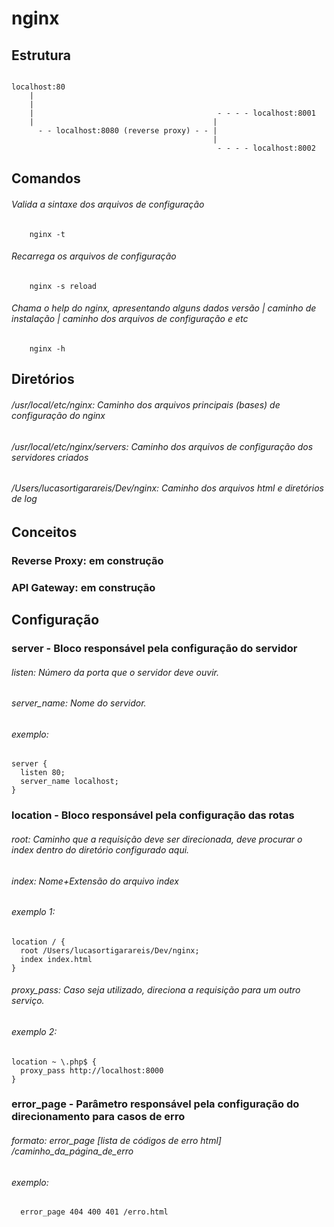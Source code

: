 # nginx

## Estrutura
```

localhost:80
    |
    |
    |                                         - - - - localhost:8001
    |                                        |
      - - localhost:8080 (reverse proxy) - - |
                                             | 
                                              - - - - localhost:8002
```

## Comandos
  ###### Valida a sintaxe dos arquivos de configuração
``` nginx
    nginx -t
```
  ###### Recarrega os arquivos de configuração
``` nginx
    nginx -s reload
```
  ###### Chama o help do nginx, apresentando alguns dados versão | caminho de instalação | caminho dos arquivos de configuração e etc
``` nginx
    nginx -h
```

## Diretórios
  ###### /usr/local/etc/nginx: Caminho dos arquivos principais (bases) de configuração do nginx
  ###### /usr/local/etc/nginx/servers: Caminho dos arquivos de configuração dos servidores criados
  ###### /Users/lucasortigarareis/Dev/nginx: Caminho dos arquivos html e diretórios de log
  
## Conceitos
 ### Reverse Proxy: em construção
 ### API Gateway:  em construção
 
## Configuração
### server - Bloco responsável pela configuração do servidor
  ###### listen: Número da porta que o servidor deve ouvir.
  ###### server_name: Nome do servidor.
  ###### exemplo:
``` 
server {
  listen 80;
  server_name localhost;
}
```
  
### location - Bloco responsável pela configuração das rotas
  ###### root: Caminho que a requisição deve ser direcionada, deve procurar o index dentro do diretório configurado aqui.
  ###### index: Nome+Extensão do arquivo index
  ###### exemplo 1:
``` 
location / {
  root /Users/lucasortigarareis/Dev/nginx;
  index index.html
}
```
  ###### proxy_pass: Caso seja utilizado, direciona a requisição para um outro serviço.
  ###### exemplo 2:
``` 
location ~ \.php$ {
  proxy_pass http://localhost:8000  
}
```

### error_page - Parâmetro responsável pela configuração do direcionamento para casos de erro
  ###### formato: error_page [lista de códigos de erro html] /caminho_da_página_de_erro 
  ###### exemplo:
``` 
  error_page 404 400 401 /erro.html  
```
